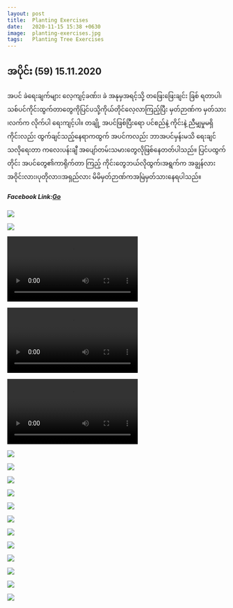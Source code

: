 ```yaml
---
layout: post
title:  Planting Exercises
date:   2020-11-15 15:38 +0630
image:  planting-exercises.jpg
tags:   Planting Tree Exercises
---
```

## အပိုင်း (59) 15.11.2020
အပင် ခဲရေးချက်များ လေ့ကျင့်ခဏ်း၊ ခဲ အနုမှအရင့်သို့ တဖြေးဖြေးချင်း ခြစ် ရတာပါ၊သစ်ပင်ကိုင်းထွက်တာတွေကိုပြင်ပသို့ကိုယ်တိုင်လေ့လာကြည့်ပြီး မှတ်ဉာဏ်က မှတ်သား ၊လက်က လိုက်ပါ ရေးကျင့်ပါ။ တချို့ အပင်ဖြစ်ပြီးရော ပင်စည်နဲ့ ကိုင်းနဲ့ ညီမျှမှုမရှိ ကိုင်းလည်း ထွက်ချင်သည့်နေရာကထွက် အပင်ကလည်း ဘာအပင်မှန်းမသိ ရေးချင်သလိုရေးတာ ကလေးပန်းချီ အပျော်တမ်းသမားတွေလိုဖြစ်နေတတ်ပါသည်။ ပြင်ပထွက်တိုင်း အပင်တွေ၏ကာရိုက်တာ ကြည့် ကိုင်းတွေဘယ်လိုထွက်၊အရွက်က အချွန်လားအဝိုင်းလား၊ပုတိုလား၊အရှည်လား မိမိမှတ်ဉာဏ်ကအမြဲမှတ်သားနေရပါသည်။

##### Facebook Link:[Go](https://www.facebook.com/groups/243207936740930/permalink/302507857477604/)

![]({{site.baseurl}}/img/planting-exercises/00.jpg)

![]({{site.baseurl}}/img/planting-exercises/01.jpg)

![]({{site.baseurl}}/img/planting-exercises/02.mp4)

![]({{site.baseurl}}/img/planting-exercises/03.mp4)

![]({{site.baseurl}}/img/planting-exercises/04.mp4)

![]({{site.baseurl}}/img/planting-exercises/05.jpg)

![]({{site.baseurl}}/img/planting-exercises/06.jpg)

![]({{site.baseurl}}/img/planting-exercises/07.jpg)

![]({{site.baseurl}}/img/planting-exercises/08.jpg)

![]({{site.baseurl}}/img/planting-exercises/09.jpg)

![]({{site.baseurl}}/img/planting-exercises/10.jpg)

![]({{site.baseurl}}/img/planting-exercises/11.jpg)

![]({{site.baseurl}}/img/planting-exercises/12.jpg)

![]({{site.baseurl}}/img/planting-exercises/13.jpg)

![]({{site.baseurl}}/img/planting-exercises/14.jpg)

![]({{site.baseurl}}/img/planting-exercises/15.jpg)

![]({{site.baseurl}}/img/planting-exercises/16.jpg)
